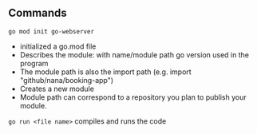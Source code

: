 ## Commands
`go mod init go-webserver`
- initialized a go.mod file
- Describes the module: with name/module path go version used in the program
- The module path is also the import path (e.g. import "github/nana/booking-app")
- Creates a new module
- Module path can correspond to a repository you plan to publish your module.

`go run <file name>` compiles and runs the code